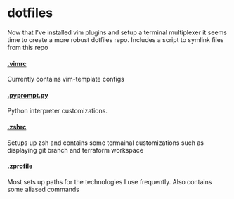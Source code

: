 # dotfiles

Now that I've installed vim plugins and setup a terminal multiplexer it seems time to create a more robust dotfiles repo.
Includes a script to symlink files from this repo

#### [.vimrc](./.vimrc)
Currently contains vim-template configs

#### [.pyprompt.py](./.pyprompt.py)
Python interpreter customizations.

#### [.zshrc](./.zshrc)
Setups up zsh and contains some termainal customizations such as displaying git branch and terraform workspace

#### [.zprofile](./.zprofile)
Most sets up paths for the technologies I use frequently. Also contains some aliased commands
